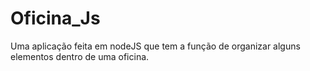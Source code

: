 # Oficina_Js
Uma aplicação feita em nodeJS que tem a função de organizar alguns elementos dentro de uma oficina.
